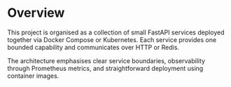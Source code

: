 # Overview

This project is organised as a collection of small FastAPI services deployed together via Docker Compose or Kubernetes. Each service provides one bounded capability and communicates over HTTP or Redis.

The architecture emphasises clear service boundaries, observability through Prometheus metrics, and straightforward deployment using container images.
